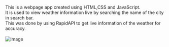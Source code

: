 This is a webpage app created using HTML,CSS and JavaScript.<br> 
It is used to view weather information live by searching the name of the city in search bar.<br>
This was done by using RapidAPI to get live information of the weather for accuracy.<br><br> 
![image](https://github.com/messyanam/weather-app/assets/158474018/f3e5d025-97c2-4f46-b382-3841cf712c47)
